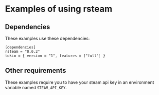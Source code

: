 # Examples of using rsteam

## Dependencies

These examples use these dependencies:
```
[dependencies]
rsteam = "0.0.2"
tokio = { version = "1", features = ["full"] }
``` 

## Other requirements

These examples require you to have your steam api key in an environment variable named `STEAM_API_KEY`.